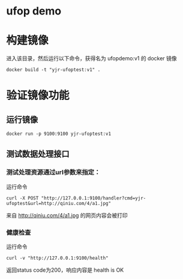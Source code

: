 # ufop demo

# 构建镜像
进入该目录，然后运行以下命令，获得名为 ufopdemo:v1 的 docker 镜像

```
docker build -t "yjr-ufoptest:v1" .
```

# 验证镜像功能

## 运行镜像

```
docker run -p 9100:9100 yjr-ufoptest:v1
```

## 测试数据处理接口

### 测试处理资源通过url参数来指定：
运行命令

```
curl -X POST "http://127.0.0.1:9100/handler?cmd=yjr-ufoptest&url=http://qiniu.com/4/a1.jpg"

```

来自 http://qiniu.com/4/a1.jpg 的网页内容会被打印

### 健康检查
运行命令

```
curl -v "http://127.0.0.1:9100/health"
```

返回status code为200，响应内容是 health is OK

